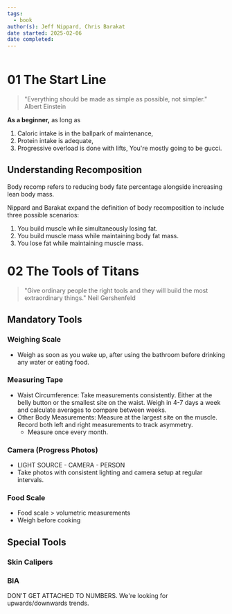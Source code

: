 ```yaml
---
tags:
  - book
author(s): Jeff Nippard, Chris Barakat
date started: 2025-02-06
date completed:
---
```

```table-of-contents
```
# 01 The Start Line
> "Everything should be made as simple as possible, not simpler."
> Albert Einstein

**As a beginner,** as long as
1. Caloric intake is in the ballpark of maintenance,
2. Protein intake is adequate,
3. Progressive overload is done with lifts,
You're mostly going to be gucci.

## Understanding Recomposition
Body recomp refers to reducing body fate percentage alongside increasing lean body mass.

Nippard and Barakat expand the definition of body recomposition to include three possible scenarios:
1. You build muscle while simultaneously losing fat.
2. You build muscle mass while maintaining body fat mass.
3. You lose fat while maintaining muscle mass.
# 02 The Tools of Titans
> "Give ordinary people the right tools and they will build the most extraordinary things."
> Neil Gershenfeld

## Mandatory Tools
### Weighing Scale
- Weigh as soon as you wake up, after using the bathroom before drinking any water or eating food.
### Measuring Tape
- Waist Circumference: Take measurements consistently. Either at the belly button or the smallest site on the waist. Weigh in 4-7 days a week and calculate averages to compare between weeks.
- Other Body  Measurements: Measure at the largest site on the muscle. Record both left and right measurements to track asymmetry.
	- Measure once every month.
### Camera (Progress Photos)
- LIGHT SOURCE - CAMERA - PERSON
- Take photos with consistent lighting and camera setup at regular intervals.
### Food Scale
- Food scale > volumetric measurements
- Weigh before cooking
## Special Tools
### Skin Calipers
### BIA
DON'T GET ATTACHED TO NUMBERS. We're looking for upwards/downwards trends.